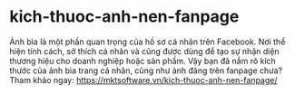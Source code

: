 # kich-thuoc-anh-nen-fanpage
Ảnh bìa là một phần quan trọng của hồ sơ cá nhân trên Facebook. Nơi thể hiện tính cách, sở thích cá nhân và cũng được dùng để tạo sự nhận diện thương hiệu cho doanh nghiệp hoặc sản phẩm. Vậy bạn đã nắm rõ kích thước của ảnh bìa trang cá nhân, cũng như ảnh đăng trên fanpage chưa? Tham khảo ngay: https://mktsoftware.vn/kich-thuoc-anh-nen-fanpage/
